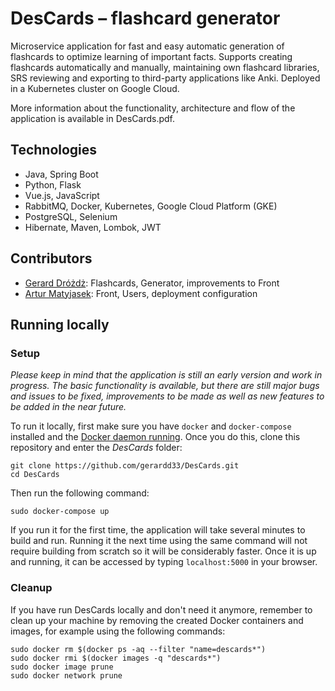 # DesCards – flashcard generator

Microservice application for fast and easy automatic generation of flashcards to optimize learning of important facts. Supports creating flashcards automatically and manually, maintaining own flashcard libraries, SRS reviewing and exporting to third-party applications like Anki. Deployed in a Kubernetes cluster on Google Cloud.

More information about the functionality, architecture and flow of the application is available in DesCards.pdf.


## Technologies

- Java, Spring Boot
- Python, Flask
- Vue.js, JavaScript
- RabbitMQ, Docker, Kubernetes, Google Cloud Platform (GKE)
- PostgreSQL, Selenium
- Hibernate, Maven, Lombok, JWT


## Contributors

- [Gerard Dróżdż](https://github.com/gerardd33): Flashcards, Generator, improvements to Front
- [Artur Matyjasek](https://github.com/Jaskier234): Front, Users, deployment configuration


## Running locally

### Setup

*Please keep in mind that the application is still an early version and work in progress. The basic functionality is available, but there are still major bugs and issues to be fixed, improvements to be made as well as new features to be added in the near future.*

To run it locally, first make sure you have ``docker`` and ``docker-compose`` installed and the [Docker daemon running](https://docs.docker.com/config/daemon/systemd/#start-manually). Once you do this, clone this repository and enter the *DesCards* folder:

```
git clone https://github.com/gerardd33/DesCards.git
cd DesCards
```

Then run the following command:

```
sudo docker-compose up
```

If you run it for the first time, the application will take several minutes to build and run. Running it the next time using the same command will not require building from scratch so it will be considerably faster. Once it is up and running, it can be accessed by typing ``localhost:5000`` in your browser.

### Cleanup

If you have run DesCards locally and don't need it anymore, remember to clean up your machine by removing the created Docker containers and images, for example using the following commands:

```
sudo docker rm $(docker ps -aq --filter "name=descards*")
sudo docker rmi $(docker images -q "descards*")
sudo docker image prune
sudo docker network prune
```
